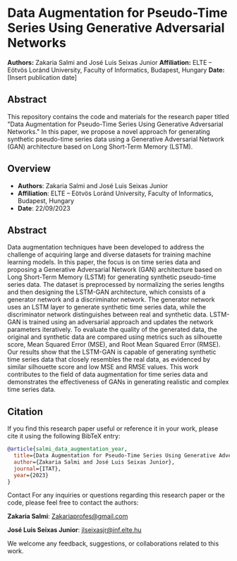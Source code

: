 # Data Augmentation for Pseudo-Time Series Using Generative Adversarial Networks

**Authors:** Zakaria Salmi and José Luis Seixas Junior
**Affiliation:** ELTE – Eötvös Loránd University, Faculty of Informatics, Budapest, Hungary
**Date:** [Insert publication date]

## Abstract

This repository contains the code and materials for the research paper titled "Data Augmentation for Pseudo-Time Series Using Generative Adversarial Networks." In this paper, we propose a novel approach for generating synthetic pseudo-time series data using a Generative Adversarial Network (GAN) architecture based on Long Short-Term Memory (LSTM).

## Overview

- **Authors**: Zakaria Salmi and José Luis Seixas Junior
- **Affiliation**: ELTE – Eötvös Loránd University, Faculty of Informatics, Budapest, Hungary
- **Date**: 22/09/2023

## Abstract

Data augmentation techniques have been developed to address the challenge of acquiring large and diverse datasets for training machine learning models. In this paper, the focus is on time series data and proposing a Generative Adversarial Network (GAN) architecture based on Long Short-Term Memory (LSTM) for generating synthetic pseudo-time series data. The dataset is preprocessed by normalizing the series lengths and then designing the LSTM-GAN architecture, which consists of a generator network and a discriminator network. The generator network uses an LSTM layer to generate synthetic time series data, while the discriminator network distinguishes between real and synthetic data. LSTM-GAN is trained using an adversarial approach and updates the network parameters iteratively. To evaluate the quality of the generated data, the original and synthetic data are compared using metrics such as silhouette score, Mean Squared Error (MSE), and Root Mean Squared Error (RMSE). Our results show that the LSTM-GAN is capable of generating synthetic time series data that closely resembles the real data, as evidenced by similar silhouette score and low MSE and RMSE values. This work contributes to the field of data augmentation for time series data and demonstrates the effectiveness of GANs in generating realistic and complex time series data.

## Citation

If you find this research paper useful or reference it in your work, please cite it using the following BibTeX entry:
```BibTeX
@article{salmi_data_augmentation_year,
  title={Data Augmentation for Pseudo-Time Series Using Generative Adversarial Networks},
  author={Zakaria Salmi and José Luis Seixas Junior},
  journal={ITAT},
  year={2023}
}
```

Contact
For any inquiries or questions regarding this research paper or the code, please feel free to contact the authors:

**Zakaria Salmi**: Zakariaprofes@gmail.com

**José Luis Seixas Junior**: jlseixasjr@inf.elte.hu

We welcome any feedback, suggestions, or collaborations related to this work.

